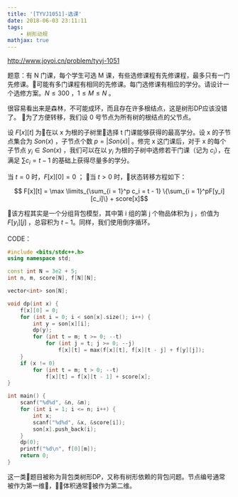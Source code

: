 ```yaml
---
title: '[TYVJ1051]-选课'
date: 2018-06-03 23:11:11
tags:
    - 树形动规
mathjax: true
---
```


http://www.joyoi.cn/problem/tyvj-1051

题意：有 N 门课，每个学生可选 M 课，有些选修课程有先修课程，最多只有一门先修课。可能有多门课程有相同的先修课。每门选修课有相应的学分。请设计一个选修方案。$N \leq 300$ ，$1 \leq M \leq N$ 。

很容易看出来是森林，不可能成环，而且存在许多根结点，这是树形DP应该没错了。
为了方便转移，我们设 0 号节点为所有树的根结点的父节点。

设 $F[x][t]$ 为在以 x 为根的子树里选择 t 门课能够获得的最高学分。设 x 的子节点集合为 $Son(x)$ ，子节点个数 $p = |Son(x)|$ 。修完 x 这门课后，对于 x 的每个子节点 $y_i \in Son(x)$ ，我们可以在以 $y_i$ 为根的子树中选修若干门课（记为 $c_i$），在满足 $\sum c_i = t - 1$ 的基础上获得尽量多的学分。

当 $t = 0$ 时，$F[x][0] = 0$ ； 当 $t > 0$ 时，状态转移方程如下：

$$ F[x][t] = \max \limits_{\sum_{i = 1}^p c_i = t - 1} \{\sum_{i = 1}^pF[y_i][c_i]\} + score[x]$$

该方程其实是一个分组背包模型，其中第 i 组的第 j 个物品体积为 j ，价值为 $F[y_i][j]$ ，总容积为 $t - 1$。同样，我们使用倒序循环。

CODE：
``` c++
#include <bits/stdc++.h>
using namespace std;

const int N = 3e2 + 5;
int n, m, score[N], f[N][N];

vector<int> son[N];

void dp(int x) {
    f[x][0] = 0;
    for (int i = 0; i < son[x].size(); i++) {
        int y = son[x][i];
        dp(y);
        for (int t = m; t >= 0; --t)
            for (int j = t; j >= 0; --j)
                f[x][t] = max(f[x][t], f[x][t - j] + f[y][j]);
    }
    if (x != 0)
        for (int t = m; t > 0; --t)
            f[x][t] = f[x][t - 1] + score[x];
}

int main() {
    scanf("%d%d", &n, &m);
    for (int i = 1; i <= n; i++) {
        int x;
        scanf("%d%d", &x, &score[i]);
        son[x].push_back(i);
    }
    dp(0);
    printf("%d\n", f[0][m]);
    return 0;
}
```

这一类题目被称为背包类树形DP，又称有树形依赖的背包问题。节点编号通常被作为第一维，体积通常被作为第二维。